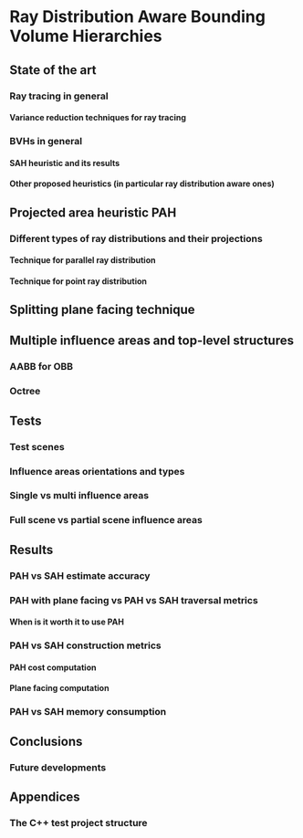 # Ray Distribution Aware Bounding Volume Hierarchies
## State of the art
### Ray tracing in general
#### Variance reduction techniques for ray tracing
### BVHs in general
#### SAH heuristic and its results
#### Other proposed heuristics (in particular ray distribution aware ones)

## Projected area heuristic PAH
### Different types of ray distributions and their projections
#### Technique for parallel ray distribution
#### Technique for point ray distribution

## Splitting plane facing technique

## Multiple influence areas and top-level structures
### AABB for OBB
### Octree

## Tests
### Test scenes
### Influence areas orientations and types
### Single vs multi influence areas
### Full scene vs partial scene influence areas

## Results
### PAH vs SAH estimate accuracy
### PAH with plane facing vs PAH vs SAH traversal metrics
#### When is it worth it to use PAH
### PAH vs SAH construction metrics
#### PAH cost computation
#### Plane facing computation
### PAH vs SAH memory consumption

## Conclusions
### Future developments

## Appendices
### The C++ test project structure